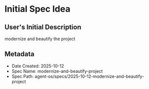 # Initial Spec Idea

## User's Initial Description
modernize and beautify the project

## Metadata
- Date Created: 2025-10-12
- Spec Name: modernize-and-beautify-project
- Spec Path: agent-os/specs/2025-10-12-modernize-and-beautify-project
